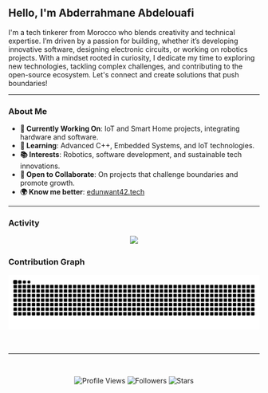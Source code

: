 ## Hello, I'm Abderrahmane Abdelouafi

I'm a tech tinkerer from Morocco who blends creativity and technical expertise. I’m driven by a passion for building, whether it’s developing innovative software, designing electronic circuits, or working on robotics projects. With a mindset rooted in curiosity, I dedicate my time to exploring new technologies, tackling complex challenges, and contributing to the open-source ecosystem. Let's connect and create solutions that push boundaries!

---

### About Me

- **🔭 Currently Working On**: IoT and Smart Home projects, integrating hardware and software.
- **🌱 Learning**: Advanced C++, Embedded Systems, and IoT technologies.
- **📚 Interests**: Robotics, software development, and sustainable tech innovations.
- **🤝 Open to Collaborate**: On projects that challenge boundaries and promote growth.
- **🌍 Know me better**: [edunwant42.tech](https://edunwant42.tech)

---


<!-- ### GitHub Stats

<table align="center">
  <tr>
    <td align="center">
      <img width="450" src="https://github-readme-stats.vercel.app/api/top-langs/?username=ababdelo&layout=compact&hide_border=true&include_all_commits=true&count_private=true&theme=transparent" alt="Top Languages" />
    </td>
    <td align="center">
      <img src="https://github-readme-streak-stats.herokuapp.com?user=ababdelo&theme=github-dark-blue&hide_border=true&border_radius=5" alt="GitHub Streak" />
    </td>
  </tr>
</table

<!-- <table>
  <tr>
    <td colspan="2" align="center">
    </td>
  </tr>
</table> -->

### Activity


<p align="center">
  <img src="https://github-readme-activity-graph.vercel.app/graph?username=ababdelo&bg_color=212429&color=B0CAFF&line=6E81A5&point=F5F5F5&area=true&hide_border=false" />
</p>


### Contribution Graph


<p align="center">
  <img src="https://github.com/ababdelo/ababdelo/blob/output/github-contribution-grid-snake-dark.svg" alt="Contribution Graph" />
</p>

<br>

---

<br>

<p align="center">
  <img alt="Profile Views" src="https://komarev.com/ghpvc/?username=ababdelo&color=blue&style=flat" />
  <img alt="Followers" src="https://img.shields.io/github/followers/ababdelo?color=2770BB" />
  <img alt="Stars" src="https://img.shields.io/github/stars/ababdelo?color=2770BB" />
</p>
